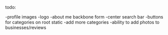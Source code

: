 todo:

-profile images
-logo
-about me backbone form
-center search bar
-buttons for categories on root static
-add more categories
-ability to add photos to businesses/reviews